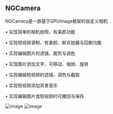 NGCamera
-------------------------------------
NGCamera是一款基于GPUImage框架的自定义相机

• 实现简单的相机拍照，有美颜功能

• 实现短视频录制，有美颜、断点拍摄与回删功能

• 实现编辑图片的滤镜、裁剪与调色

• 实现图片添加文字，可移动、缩放、旋转

• 实现编辑短视频的滤镜、调色与截取

• 实现短视频添加背景音乐

• 实现编辑图片或短视频时可撤回与保存

 ![image](https://upload-images.jianshu.io/upload_images/3524429-3922dd776a36c28b.png?imageMogr2/auto-orient/strip%7CimageView2/2/w/1240) 
 ![image](https://upload-images.jianshu.io/upload_images/3524429-8a6f4044db2c7878.png?imageMogr2/auto-orient/strip%7CimageView2/2/w/1240)
 
 

